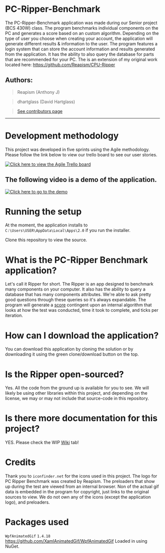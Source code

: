 # PC-Ripper-Benchmark
The PC-Ripper-Benchmark application was made during our Senior project (BCS 430W) class. The
program benchmarks individual components on the PC and generates a score based
on an custom algorithm. Depending on the type of user you choose when creating
your account, the application will generate different results & information
to the user. The program features a login system that can store the account information
and results generated from the application. It has the ability to also query
the database for parts that are recommended for your PC.
The is an extension of my original work located here: https://github.com/Reapism/CPU-Ripper

## Authors:

> Reapism (Anthony J)

> dhartglass (David Hartglass)

> [See contributors page](https://github.com/Reapism/PC-Ripper-Benchmark/graphs/contributors)
---

# Development methodology
This project was developed in five sprints using the Agile methodology. 
Please follow the link below to view our trello board to see our user stories.

[![Click here to view the Agile Trello board](https://i0.wp.com/www.rxd.systems/wp-content/uploads/2016/05/LOGO-Trello.png?ssl=1)](https://trello.com/b/JQ7IIE37/tuesday-senior-project-sp-19-team-3)

The following video is a demo of the application.
--
[![Click here to go to the demo](https://img.youtube.com/vi/VrTnj4BXmwA/0.jpg)](https://www.youtube.com/watch?v=VrTnj4BXmwA)

# Running the setup
At the moment, the application installs to
`C:\Users\USER\AppData\Local\Apps\2.0`
if you run the installer.

Clone this repository to view the source.

# What is the PC-Ripper Benchmark application?
Let's call it Ripper for short. The Ripper is an app designed
to benchmark many components on your computer. It also has the
ability to query a database that has many components attributes.
We're able to ask pretty good questions through these queries so
it's always expandable. The program will generate a [score](https://github.com/Reapism/PC-Ripper-Benchmark/wiki/Score "Score - wiki")
contingent upon an internal algorithm that looks at how the
test was conducted, time it took to complete, and ticks per iteration.

# How can I download the application?
You can download this application by cloning the solution or by
downloading it using the green clone/download button on the top.

# Is the Ripper open-sourced?
Yes. All the code from the ground up is available for you
to see. We will likely be using other libraries within this project,
and depending on the license, we may or may not include that source-code
in this repository. 

# Is there more documentation for this project?
YES. Please check the WIP [Wiki](https://github.com/Reapism/PC-Ripper-Benchmark/wiki) tab!

# Credits
Thank you to `iconfinder.net` for the icons used in this project. The logo for PC Ripper Benchmark
was created by Reapism. The preloaders that show up during the test are viewed from an internal
browser. Non of the actual gif data is embedded in the program for copyright, just links to the
original sources to view. We do not own any of the icons (except the application logo), and 
preloaders.

# Packages used
`WpfAnimatedGif` `1.4.18`
https://github.com/XamlAnimatedGif/WpfAnimatedGif
Loaded in using NuGet.
